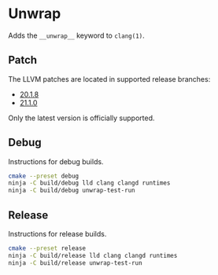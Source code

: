# Unwrap
Adds the `__unwrap__` keyword to `clang(1)`.

## Patch
The LLVM patches are located in supported release branches:

* [20.1.8](https://github.com/qis/llvm/tree/20.1.8)
* [21.1.0](https://github.com/qis/llvm/tree/21.1.0)

Only the latest version is officially supported.

## Debug
Instructions for debug builds.

```sh
cmake --preset debug
ninja -C build/debug lld clang clangd runtimes
ninja -C build/debug unwrap-test-run
```

## Release
Instructions for release builds.

```sh
cmake --preset release
ninja -C build/release lld clang clangd runtimes
ninja -C build/release unwrap-test-run
```

<!--
## Initialize
The following commands were used to create this repository.

```sh
mkdir llvm && cd llvm
git init -b master && git config core.filemode false
git remote add upstream https://github.com/llvm/llvm-project
git remote add origin git@github.com:qis/llvm

git fetch upstream llvmorg-20.1.8:refs/tags/llvmorg-20.1.8
git reset --hard llvmorg-20.1.8 && git gc --prune=now
git push -uf origin master

git switch --orphan unwrap
cp ../unwrap.md readme.md
git add readme.md
git commit -m "Add readme"
git push -uf origin unwrap

git switch master
git switch -c 20.1.8
git apply ../unwrap-20.1.8.diff
git add . && git commit -m "Apply unwrap patches"
git push -uf origin 20.1.8
```

## 21.1.0
Instructions for upgrading to the 21.1.0 LLVM release.

```sh
git clone git@github.com:qis/llvm llvm && cd llvm
git remote add upstream https://github.com/llvm/llvm-project

git branch -a
git switch 20.1.8
git log
git diff 87f0227cb601 > ../unwrap-20.1.8.diff
git switch master
git fetch upstream llvmorg-21.1.0:refs/tags/llvmorg-21.1.0
git reset --hard llvmorg-21.1.0 && git gc --prune=now
git push -uf origin master

git switch -c 21.1.0
git apply ../unwrap-20.1.8.diff

cmake --preset debug && \
cmake --preset release

ninja -C build/debug lld clang clangd runtimes && \
ninja -C build/release lld clang clangd runtimes

ninja -C build/debug unwrap-test-run
ninja -C build/release unwrap-test-run

git add . && git commit -m "Apply unwrap patches"
git diff 3623fe661ae3 > ../unwrap-21.1.0.diff
git push -u origin 21.1.0
```
-->
